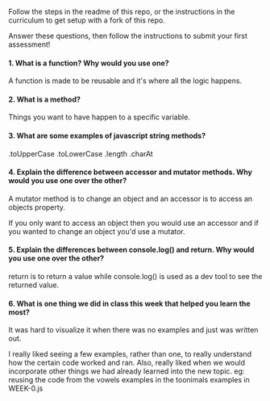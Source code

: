 Follow the steps in the readme of this repo, or the instructions in the curriculum to get setup with a fork of this repo.

Answer these questions, then follow the instructions to submit your first assessment!

#### 1. What is a function? Why would you use one?
A function is made to be reusable and it's where all the logic happens.

#### 2. What is a method?
Things you want to have happen to a specific variable.

#### 3. What are some examples of javascript string methods?
.toUpperCase
.toLowerCase
.length
.charAt

#### 4. Explain the difference between accessor and mutator methods. Why would you use one over the other?
A mutator method is to change an object and an accessor is to access an objects property.

If you only want to access an object then you would use an accessor and if you wanted to change an object you'd use a mutator.

#### 5. Explain the differences between console.log() and return. Why would you use one over the other?
return is to return a value while console.log() is used as a dev tool to see the returned value.

#### 6. What is one thing we did in class this week that helped you learn the most?

It was hard to visualize it when there was no examples and just was written out.

I really liked seeing a few examples, rather than one, to really understand how the certain code worked and ran. Also, really liked when we would incorporate other things we had already learned into the new topic. 
eg: reusing the code from the vowels examples in the toonimals examples in WEEK-0.js  
